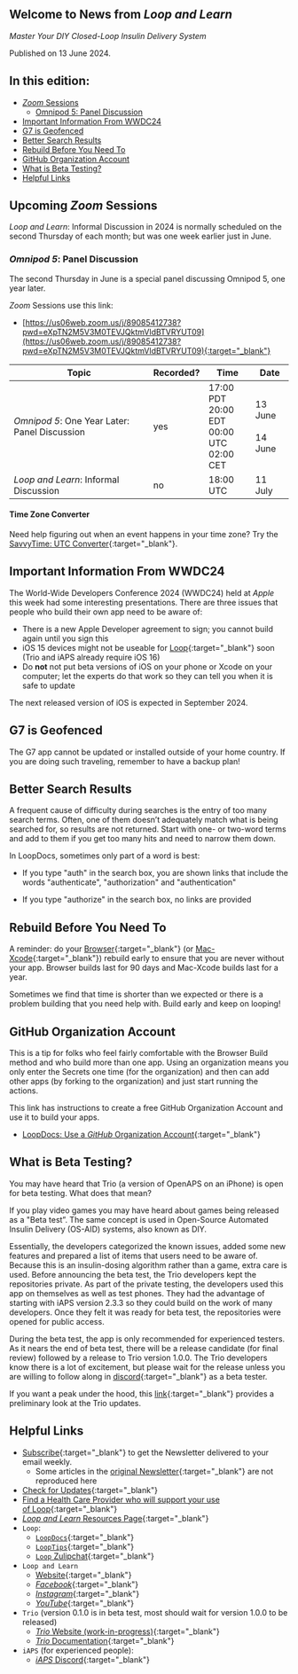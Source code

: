 ## Welcome to News from&nbsp;_<span translate="no">Loop and Learn</span>_

_Master Your DIY Closed-Loop Insulin Delivery System_

Published on 13 June 2024.

## In this edition:

* [*Zoom* Sessions](#upcoming-zoom-sessions)
    * [Omnipod 5: Panel Discussion](#omnipod-5-panel-discussion)
* [Important Information From WWDC24](#important-information-from-wwdc24)
* [G7 is Geofenced](#g7-is-geofenced)
* [Better Search Results](#better-search-results)
* [Rebuild Before You Need To](#rebuild-before-you-need-to)
* [GitHub Organization Account](#github-organization-account)
* [What is Beta Testing?](#what-is-beta-testing)
* [Helpful Links](#helpful-links)

## Upcoming *Zoom* Sessions

_<span translate="no">Loop and Learn</span>_: Informal Discussion in 2024 is normally scheduled on the second Thursday of each month; but was one week earlier just in June.

###  _<span translate="no">Omnipod 5</span>_: Panel Discussion 

The second Thursday in June is a special panel discussing Omnipod 5, one year later.

*Zoom* Sessions use this link:

* [https://us06web.zoom.us/j/89085412738?pwd=eXpTN2M5V3M0TEVJQktmVldBTVRYUT09](https://us06web.zoom.us/j/89085412738?pwd=eXpTN2M5V3M0TEVJQktmVldBTVRYUT09){:target="_blank"}

| Topic | Recorded? | Time | Date |
| - | - | - | - |
| _<span translate="no">Omnipod 5</span>_: One Year Later: Panel Discussion | yes | 17:00 PDT<br>20:00 EDT<br>00:00 UTC<br>02:00 CET | 13 June<br><br>14 June |
| _<span translate="no">Loop and Learn</span>_: Informal Discussion | no | 18:00 UTC | 11 July |

#### Time Zone Converter

Need help figuring out when an event happens in your time zone? Try the [SavvyTime: UTC Converter](https://savvytime.com/converter/utc){:target="_blank"}.

## Important Information From WWDC24

The World-Wide Developers Conference 2024 (WWDC24) held at *Apple* this week had some interesting presentations. There are three issues that people who build their own app need to be aware of:

* There is a new Apple Developer agreement to sign; you cannot build again until you sign this
* iOS 15 devices might not be useable for [Loop](https://loopkit.github.io/loopdocs/build/phone/#which-devices-are-compatible){:target="_blank"} soon (Trio and iAPS already require iOS 16)
* Do **not** not put beta versions of iOS on your phone or Xcode on your computer; let the experts do that work so they can tell you when it is safe to update

The next released version of iOS is expected in September 2024.

## G7 is Geofenced

The G7 app cannot be updated or installed outside of your home country. If you are doing such traveling, remember to have a backup plan!

## Better Search Results

A frequent cause of difficulty during searches is the entry of too many search terms. Often, one of them doesn’t adequately match what is being searched for, so results are not returned. Start with one- or two-word terms and add to them if you get too many hits and need to narrow them down.

In LoopDocs, sometimes only part of a word is best:

* If you type "auth" in the search box, you are shown links that include the words "authenticate", "authorization" and "authentication"

* If you type "authorize" in the search box, no links are provided

## Rebuild Before You Need To

A reminder: do your [Browser](https://loopkit.github.io/loopdocs/gh-actions/gh-update/){:target="_blank"} (or [Mac-Xcode](https://loopkit.github.io/loopdocs/build/updating/){:target="_blank"}) rebuild early to ensure that you are never without your app. Browser builds last for 90 days and Mac-Xcode builds last for a year.

Sometimes we find that time is shorter than we expected or there is a problem building that you need help with. Build early and keep on looping!

## GitHub Organization Account

This is a tip for folks who feel fairly comfortable with the Browser Build method and who build more than one app. Using an organization means you only enter the Secrets one time (for the organization) and then can add other apps (by forking to the organization) and just start running the actions.

This link has instructions to create a free GitHub Organization Account and use it to build your apps.

* [LoopDocs: Use a *GitHub* Organization Account](https://loopkit.github.io/loopdocs/gh-actions/gh-other-apps/#use-a-github-organization-account){:target="_blank"}

## What is Beta Testing?

You may have heard that Trio (a version of OpenAPS on an iPhone) is open for beta testing. What does that mean?

If you play video games you may have heard about games being released as a "Beta test”. The same concept is used in Open-Source Automated Insulin Delivery (OS-AID) systems, also known as DIY.

Essentially, the developers categorized the known issues, added some new features and prepared a list of items that users need to be aware of. Because this is an insulin-dosing algorithm rather than a game, extra care is used. Before announcing the beta test, the Trio developers kept the repositories private. As part of the private testing, the developers used this app on themselves as well as test phones. They had the advantage of starting with iAPS version 2.3.3 so they could build on the work of many developers. Once they felt it was ready for beta test, the repositories were opened for public access.

During the beta test, the app is only recommended for experienced testers. As it nears the end of beta test, there will be a release candidate (for final review) followed by a release to Trio version 1.0.0. The Trio developers know there is a lot of excitement, but please wait for the release unless you are willing to follow along in [discord](https://discord.gg/kyjG4333Wb){:target="_blank"} as a beta tester.

If you want a peak under the hood, this [link](https://github.com//nightscout/Trio/pull/2){:target="_blank"} provides a preliminary look at the Trio updates.

## Helpful Links

* [Subscribe](https://www.loopandlearn.org/newsletter-signup/){:target="_blank"} to get the Newsletter delivered to your email weekly.
    * Some articles in the [original Newsletter](https://www.loopandlearn.org/2022/10/19/loop-and-learn-newsletter/){:target="_blank"} are not reproduced here
* [Check for Updates](https://www.loopandlearn.org/version-updates/){:target="_blank"}
* [Find a Health Care Provider who will support your use of&nbsp;<span translate="no">Loop</span>](https://www.loopandlearn.org/hcp-recommendations/){:target="_blank"}
* [_<span translate="no">Loop and Learn</span>_&nbsp;Resources Page](https://www.loopandlearn.org/resources/){:target="_blank"}
* <code>Loop</code>:
    * [`LoopDocs`](https://loopkit.github.io/loopdocs/){:target="_blank"}
    * [`LoopTips`](https://loopkit.github.io/looptips/){:target="_blank"}
    * [`Loop` Zulipchat](https://loop.zulipchat.com/){:target="_blank"}
* <code>Loop and Learn</code>
    * [Website](https://www.loopandlearn.org/){:target="_blank"}
    * [*Facebook*](https://www.facebook.com/groups/LOOPandLEARN){:target="_blank"}
    * [*Instagram*](https://www.instagram.com/loopandlearn/){:target="_blank"}
    * [*YouTube*](https://www.youtube.com/c/loopandlearn){:target="_blank"}
* <code>Trio</code> (version 0.1.0 is in beta test, most should wait for version 1.0.0 to be released)
    * [*Trio* Website (work-in-progress)](https://www.iaps-app.org/){:target="_blank"}
    * [*Trio* Documentation](https://docs.diy-trio.org/){:target="_blank"}
* <code>iAPS</code> (for experienced people):
    * [*iAPS* Discord](https://discord.com/invite/ptkk2Y264Z){:target="_blank"}

